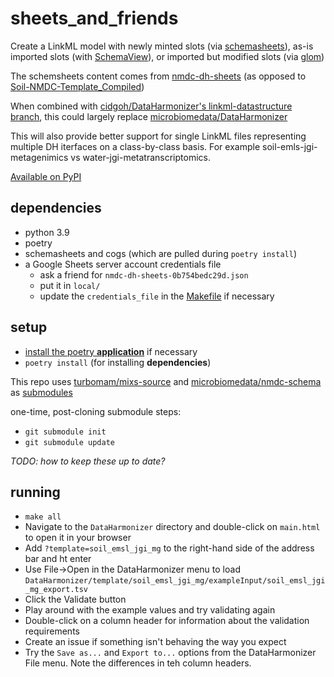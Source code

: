 # sheets_and_friends
Create a LinkML model with newly minted slots (via [schemasheets](https://github.com/linkml/schemasheets)), as-is imported slots (with [SchemaView](https://linkml.io/linkml/developers/manipulating-schemas.html)), or imported but modified slots (via [glom](https://glom.readthedocs.io/en/latest/index.html))

The schemsheets content comes from [nmdc-dh-sheets](https://docs.google.com/spreadsheets/d/1RACmVPhqpfm2ELm152CzmiEy2sDmULmbN9G0qXK8NDs) (as opposed to [Soil-NMDC-Template_Compiled](docs.google.com/spreadsheets/d/1pSmxX6XGOxmoA7S7rKyj5OaEl3PmAl4jAOlROuNHrU0))

When combined with [cidgoh/DataHarmonizer's linkml-datastructure branch](https://github.com/cidgoh/DataHarmonizer/tree/linkml-datastructure), this could largely replace [microbiomedata/DataHarmonizer](https://github.com/microbiomedata/DataHarmonizer)

This will also provide better support for single LinkML files representing multiple DH iterfaces on a class-by-class basis. For example soil-emls-jgi-metagenimics vs water-jgi-metatranscriptomics.

[Available on PyPI](https://pypi.org/project/sheets-and-friends/)

## dependencies
- python 3.9
- poetry
- schemasheets and cogs (which are pulled during `poetry install`)
- a Google Sheets server account credentials file
  - ask a friend for `nmdc-dh-sheets-0b754bedc29d.json`
  - put it in `local/`
  - update the `credentials_file` in the [Makefile](Makefile) if necessary

## setup
- [install the poetry **application**](https://python-poetry.org/docs/#installation) if necessary
- `poetry install` (for installing **dependencies**)

This repo uses [turbomam/mixs-source](https://github.com/turbomam/mixs-source) and [microbiomedata/nmdc-schema](https://github.com/microbiomedata/nmdc-schema) as [submodules](https://git-scm.com/book/en/v2/Git-Tools-Submodules)

one-time, post-cloning submodule steps:
- `git submodule init`
- `git submodule update`

_TODO: how to keep these up to date?_

## running
- `make all`
- Navigate to the `DataHarmonizer` directory and double-click on `main.html` to open it in your browser
- Add `?template=soil_emsl_jgi_mg` to the right-hand side of the address bar and ht enter
- Use File->Open in the DataHarmonizer menu to load `DataHarmonizer/template/soil_emsl_jgi_mg/exampleInput/soil_emsl_jgi_mg_export.tsv`
- Click the Validate button
- Play around with the example values and try validating again
- Double-click on a column header for information about the validation requirements
- Create an issue if something isn't behaving the way you expect
- Try the `Save as...` and `Export to...` options from the DataHarmonizer File menu. Note the differences in teh column headers.

